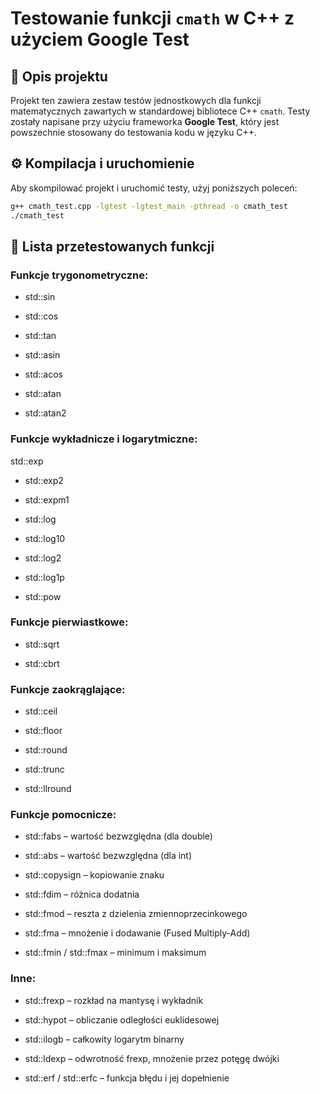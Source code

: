 # Testowanie funkcji `cmath` w C++ z użyciem Google Test

## 📌 Opis projektu

Projekt ten zawiera zestaw testów jednostkowych dla funkcji matematycznych zawartych w standardowej bibliotece C++ `cmath`. Testy zostały napisane przy użyciu frameworka **Google Test**, który jest powszechnie stosowany do testowania kodu w języku C++.

## ⚙️ Kompilacja i uruchomienie

Aby skompilować projekt i uruchomić testy, użyj poniższych poleceń:

```bash
g++ cmath_test.cpp -lgtest -lgtest_main -pthread -o cmath_test
./cmath_test
```

## 🧪 Lista przetestowanych funkcji

### Funkcje trygonometryczne:
* std::sin

* std::cos

* std::tan

* std::asin

* std::acos

* std::atan

* std::atan2

### Funkcje wykładnicze i logarytmiczne:
std::exp

* std::exp2

* std::expm1

* std::log

* std::log10

* std::log2

* std::log1p

* std::pow

### Funkcje pierwiastkowe:
* std::sqrt

* std::cbrt

### Funkcje zaokrąglające:
* std::ceil

* std::floor

* std::round

* std::trunc

* std::llround

### Funkcje pomocnicze:
* std::fabs – wartość bezwzględna (dla double)

* std::abs – wartość bezwzględna (dla int)

* std::copysign – kopiowanie znaku

* std::fdim – różnica dodatnia

* std::fmod – reszta z dzielenia zmiennoprzecinkowego

* std::fma – mnożenie i dodawanie (Fused Multiply-Add)

* std::fmin / std::fmax – minimum i maksimum

### Inne:
* std::frexp – rozkład na mantysę i wykładnik

* std::hypot – obliczanie odległości euklidesowej

* std::ilogb – całkowity logarytm binarny

* std::ldexp – odwrotność frexp, mnożenie przez potęgę dwójki

* std::erf / std::erfc – funkcja błędu i jej dopełnienie
